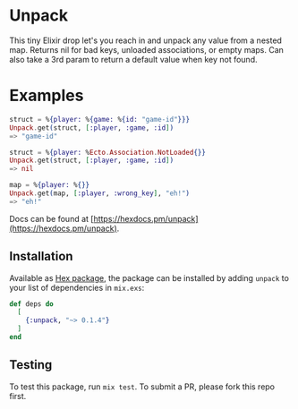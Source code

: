 # Unpack

This tiny Elixir drop let's you reach in and unpack any value from a nested map. Returns nil for bad keys, unloaded associations, or empty maps. Can also take a 3rd param to return a default value when key not found.

# Examples
```elixir
struct = %{player: %{game: %{id: "game-id"}}}
Unpack.get(struct, [:player, :game, :id])
=> "game-id"

struct = %{player: %Ecto.Association.NotLoaded{}}
Unpack.get(struct, [:player, :game, :id])
=> nil

map = %{player: %{}}
Unpack.get(map, [:player, :wrong_key], "eh!")
=> "eh!"
```
Docs can be found at [https://hexdocs.pm/unpack](https://hexdocs.pm/unpack).

## Installation

Available as [Hex package](https://hex.pm/packages/unpack), the package can be installed by adding `unpack` to your list of dependencies in `mix.exs`:

```elixir
def deps do
  [
    {:unpack, "~> 0.1.4"}
  ]
end
```

## Testing
To test this package, run `mix test`. To submit a PR, please fork this repo first.
